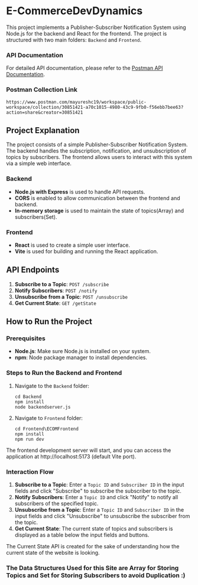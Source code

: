 # E-CommerceDevDynamics

This project implements a Publisher-Subscriber Notification System using Node.js for the backend and React for the frontend. The project is structured with two main folders: `Backend` and `Frontend`.

### API Documentation

For detailed API documentation, please refer to the [Postman API Documentation](https://documenter.getpostman.com/view/30851421/2sA3XPBhNg).

### Postman Collection Link

``` https://www.postman.com/mayureshc19/workspace/public-workspace/collection/30851421-a70c1015-4980-43c9-9fb0-f56ebb7bee63?action=share&creator=30851421 ```

## Project Explanation

The project consists of a simple Publisher-Subscriber Notification System. The backend handles the subscription, notification, and unsubscription of topics by subscribers. The frontend allows users to interact with this system via a simple web interface.

### Backend

- **Node.js with Express** is used to handle API requests.
- **CORS** is enabled to allow communication between the frontend and backend.
- **In-memory storage** is used to maintain the state of topics(Array) and subscribers(Set).

### Frontend

- **React** is used to create a simple user interface.
- **Vite** is used for building and running the React application.

## API Endpoints

1. **Subscribe to a Topic**: `POST /subscribe`
2. **Notify Subscribers**: `POST /notify`
3. **Unsubscribe from a Topic**: `POST /unsubscribe`
4. **Get Current State**: `GET /getState`

## How to Run the Project

### Prerequisites

- **Node.js**: Make sure Node.js is installed on your system.
- **npm**: Node package manager to install dependencies.

### Steps to Run the Backend and Frontend

1. Navigate to the `Backend` folder:
   ```
   cd Backend
   npm install
   node backendserver.js
   ```

2. Navigate to `Frontend` folder:
    ```
    cd Frontend\ECOMFrontend
    npm install
    npm run dev
    ```
The frontend development server will start, and you can access the application at http://localhost:5173 (default Vite port).

### Interaction Flow 

1. **Subscribe to a Topic**: Enter a `Topic ID` and `Subscriber ID` in the input fields and click "Subscribe" to subscribe the subscriber to the topic.
2. **Notify Subscribers**: Enter a `Topic ID` and click "Notify" to notify all subscribers of the specified topic.
3. **Unsubscribe from a Topic**: Enter a `Topic ID` and `Subscriber ID` in the input fields and click "Unsubscribe" to unsubscribe the subscriber from the topic.
4. **Get Current State**: The current state of topics and subscribers is displayed as a table below the input fields and buttons.

The Current State API is created for the sake of understanding how the current state of the website is looking.

### The Data Structures Used for this Site are Array for Storing Topics and Set for Storing Subscribers to avoid Duplication :)
